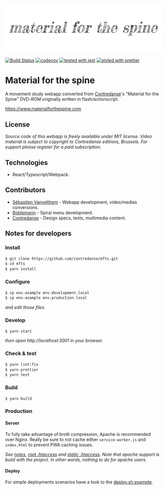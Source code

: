 ![Material for the spine](./docs/images/material-for-the-spine.png)

[![Build Status](https://travis-ci.org/contredanse/mfts.svg?branch=master)](https://travis-ci.org/contredanse/mfts)
[![codecov](https://codecov.io/gh/contredanse/mfts/branch/master/graph/badge.svg)](https://codecov.io/gh/contredanse/mfts)
[![tested with jest](https://img.shields.io/badge/tested_with-jest-99424f.svg)](https://github.com/facebook/jest)
[![styled with prettier](https://img.shields.io/badge/styled_with-prettier-ff69b4.svg)](https://github.com/prettier/prettier)

# Material for the spine

A movement study webapp converted from [Contredanse](https://www.contredanse.org)'s "Material for the Spine" DVD-ROM 
originally written in flash/actionscript.

 https://www.materialforthespine.com

## License

*Source code of this webapp is freely available under MIT license. 
Video material is subject to copyright to Contredanse editions, Brussels.
For support please register for a paid subscription.*

## Technologies

- React/Typescript/Webpack.

## Contributors

- [Sébastien Vanvelthem](https://github.com/belgattitude) - Webapp development, video/medias conversions.
- [Boblemarin](https://github.com/boblemarin) - Spiral menu development.
- [Contredanse](https://contredanse.org) - Design specs, texts, multimedia content.

## Notes for developers

### Install

```bash
$ git clone https://github.com/contredanse/mfts.git
$ cd mfts
$ yarn install
```

### Configure

```bash
$ cp env.example env.development.local
$ cp env.example env.production.local
```
*and edit those files*.

### Develop

```bash
$ yarn start
```
*then open http://localhost:3001 in your browser.* 

### Check & test

```bash
$ yarn lint:fix
$ yarn prettier
$ yarn test
```

### Build

```bash
$ yarn build
```

### Production

#### Server

To fully take advantage of brotli compression, Apache is recommended over Nginx.
Really be sure to not cache either `service-worker.js` and `index.html` 
to prevent PWA caching issues. 

*See [notes](./docs/deploy), [root .htaccess](./public/.htaccess.dist) and [static .htaccess](./public/static/.htaccess.dist). 
Note that apache support is build with the project. In other words, nothing to do for apache users.*

#### Deploy

For simple deployments scenarios have a look to the [deploy.sh.example](./deploy.sh.example). 
 


 


